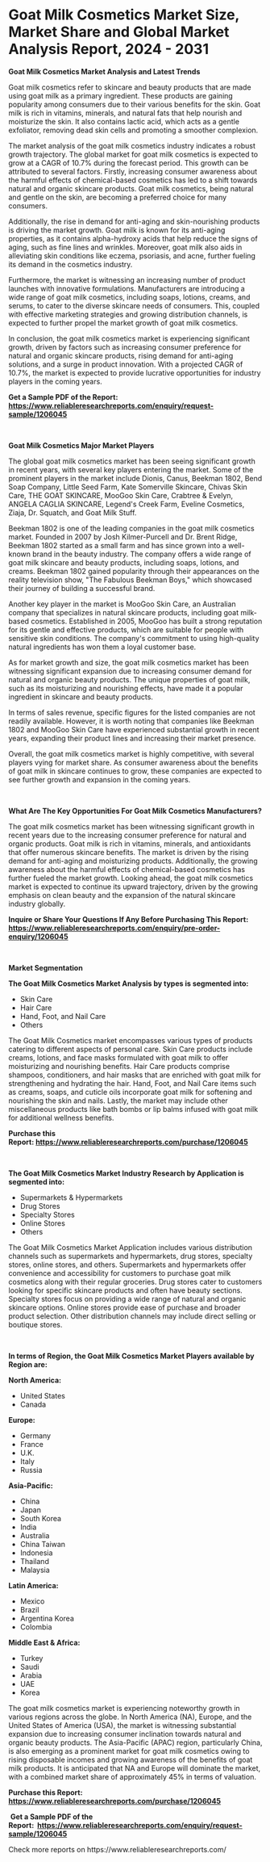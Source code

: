 <p><h1>Goat Milk Cosmetics Market Size, Market Share and Global Market Analysis Report, 2024 - 2031</h1></p><p><strong>Goat Milk Cosmetics Market Analysis and Latest Trends</strong></p>
<p><p>Goat milk cosmetics refer to skincare and beauty products that are made using goat milk as a primary ingredient. These products are gaining popularity among consumers due to their various benefits for the skin. Goat milk is rich in vitamins, minerals, and natural fats that help nourish and moisturize the skin. It also contains lactic acid, which acts as a gentle exfoliator, removing dead skin cells and promoting a smoother complexion.</p><p>The market analysis of the goat milk cosmetics industry indicates a robust growth trajectory. The global market for goat milk cosmetics is expected to grow at a CAGR of 10.7% during the forecast period. This growth can be attributed to several factors. Firstly, increasing consumer awareness about the harmful effects of chemical-based cosmetics has led to a shift towards natural and organic skincare products. Goat milk cosmetics, being natural and gentle on the skin, are becoming a preferred choice for many consumers.</p><p>Additionally, the rise in demand for anti-aging and skin-nourishing products is driving the market growth. Goat milk is known for its anti-aging properties, as it contains alpha-hydroxy acids that help reduce the signs of aging, such as fine lines and wrinkles. Moreover, goat milk also aids in alleviating skin conditions like eczema, psoriasis, and acne, further fueling its demand in the cosmetics industry.</p><p>Furthermore, the market is witnessing an increasing number of product launches with innovative formulations. Manufacturers are introducing a wide range of goat milk cosmetics, including soaps, lotions, creams, and serums, to cater to the diverse skincare needs of consumers. This, coupled with effective marketing strategies and growing distribution channels, is expected to further propel the market growth of goat milk cosmetics.</p><p>In conclusion, the goat milk cosmetics market is experiencing significant growth, driven by factors such as increasing consumer preference for natural and organic skincare products, rising demand for anti-aging solutions, and a surge in product innovation. With a projected CAGR of 10.7%, the market is expected to provide lucrative opportunities for industry players in the coming years.</p></p>
<p><strong>Get a Sample PDF of the Report:&nbsp; <a href="https://www.reliableresearchreports.com/enquiry/request-sample/1206045">https://www.reliableresearchreports.com/enquiry/request-sample/1206045</a></strong></p>
<p>&nbsp;</p>
<p><strong>Goat Milk Cosmetics Major Market Players</strong></p>
<p><p>The global goat milk cosmetics market has been seeing significant growth in recent years, with several key players entering the market. Some of the prominent players in the market include Dionis, Canus, Beekman 1802, Bend Soap Company, Little Seed Farm, Kate Somerville Skincare, Chivas Skin Care, THE GOAT SKINCARE, MooGoo Skin Care, Crabtree & Evelyn, ANGELA CAGLIA SKINCARE, Legend's Creek Farm, Eveline Cosmetics, Ziaja, Dr. Squatch, and Goat Milk Stuff.</p><p>Beekman 1802 is one of the leading companies in the goat milk cosmetics market. Founded in 2007 by Josh Kilmer-Purcell and Dr. Brent Ridge, Beekman 1802 started as a small farm and has since grown into a well-known brand in the beauty industry. The company offers a wide range of goat milk skincare and beauty products, including soaps, lotions, and creams. Beekman 1802 gained popularity through their appearances on the reality television show, "The Fabulous Beekman Boys," which showcased their journey of building a successful brand.</p><p>Another key player in the market is MooGoo Skin Care, an Australian company that specializes in natural skincare products, including goat milk-based cosmetics. Established in 2005, MooGoo has built a strong reputation for its gentle and effective products, which are suitable for people with sensitive skin conditions. The company's commitment to using high-quality natural ingredients has won them a loyal customer base.</p><p>As for market growth and size, the goat milk cosmetics market has been witnessing significant expansion due to increasing consumer demand for natural and organic beauty products. The unique properties of goat milk, such as its moisturizing and nourishing effects, have made it a popular ingredient in skincare and beauty products.</p><p>In terms of sales revenue, specific figures for the listed companies are not readily available. However, it is worth noting that companies like Beekman 1802 and MooGoo Skin Care have experienced substantial growth in recent years, expanding their product lines and increasing their market presence.</p><p>Overall, the goat milk cosmetics market is highly competitive, with several players vying for market share. As consumer awareness about the benefits of goat milk in skincare continues to grow, these companies are expected to see further growth and expansion in the coming years.</p></p>
<p>&nbsp;</p>
<p><strong>What Are The Key Opportunities For Goat Milk Cosmetics Manufacturers?</strong></p>
<p><p>The goat milk cosmetics market has been witnessing significant growth in recent years due to the increasing consumer preference for natural and organic products. Goat milk is rich in vitamins, minerals, and antioxidants that offer numerous skincare benefits. The market is driven by the rising demand for anti-aging and moisturizing products. Additionally, the growing awareness about the harmful effects of chemical-based cosmetics has further fueled the market growth. Looking ahead, the goat milk cosmetics market is expected to continue its upward trajectory, driven by the growing emphasis on clean beauty and the expansion of the natural skincare industry globally.</p></p>
<p><strong>Inquire or Share Your Questions If Any Before Purchasing This Report: <a href="https://www.reliableresearchreports.com/enquiry/pre-order-enquiry/1206045">https://www.reliableresearchreports.com/enquiry/pre-order-enquiry/1206045</a></strong></p>
<p>&nbsp;</p>
<p><strong>Market Segmentation</strong></p>
<p><strong>The Goat Milk Cosmetics Market Analysis by types is segmented into:</strong></p>
<p><ul><li>Skin Care</li><li>Hair Care</li><li>Hand, Foot, and Nail Care</li><li>Others</li></ul></p>
<p><p>The Goat Milk Cosmetics market encompasses various types of products catering to different aspects of personal care. Skin Care products include creams, lotions, and face masks formulated with goat milk to offer moisturizing and nourishing benefits. Hair Care products comprise shampoos, conditioners, and hair masks that are enriched with goat milk for strengthening and hydrating the hair. Hand, Foot, and Nail Care items such as creams, soaps, and cuticle oils incorporate goat milk for softening and nourishing the skin and nails. Lastly, the market may include other miscellaneous products like bath bombs or lip balms infused with goat milk for additional wellness benefits.</p></p>
<p><strong>Purchase this Report:&nbsp;<a href="https://www.reliableresearchreports.com/purchase/1206045">https://www.reliableresearchreports.com/purchase/1206045</a></strong></p>
<p>&nbsp;</p>
<p><strong>The Goat Milk Cosmetics Market Industry Research by Application is segmented into:</strong></p>
<p><ul><li>Supermarkets & Hypermarkets</li><li>Drug Stores</li><li>Specialty Stores</li><li>Online Stores</li><li>Others</li></ul></p>
<p><p>The Goat Milk Cosmetics Market Application includes various distribution channels such as supermarkets and hypermarkets, drug stores, specialty stores, online stores, and others. Supermarkets and hypermarkets offer convenience and accessibility for customers to purchase goat milk cosmetics along with their regular groceries. Drug stores cater to customers looking for specific skincare products and often have beauty sections. Specialty stores focus on providing a wide range of natural and organic skincare options. Online stores provide ease of purchase and broader product selection. Other distribution channels may include direct selling or boutique stores.</p></p>
<p>&nbsp;</p>
<p><strong>In terms of Region, the Goat Milk Cosmetics Market Players available by Region are:</strong></p>
<p>
    <p> <strong> North America: </strong>
        <ul>
            <li>United States</li>
            <li>Canada</li>
        </ul>
        </p> 
    <p> <strong> Europe: </strong>
        <ul>
            <li>Germany</li>
            <li>France</li>
            <li>U.K.</li>
            <li>Italy</li>
            <li>Russia</li>
        </ul>
        </p> 
    <p> <strong> Asia-Pacific: </strong>
        <ul>
            <li>China</li>
            <li>Japan</li>
            <li>South Korea</li>
            <li>India</li>
            <li>Australia</li>
            <li>China Taiwan</li>
            <li>Indonesia</li>
            <li>Thailand</li>
            <li>Malaysia</li>
        </ul>
        </p> 
    <p> <strong> Latin America: </strong>
        <ul>
            <li>Mexico</li>
            <li>Brazil</li>
            <li>Argentina Korea</li>
            <li>Colombia</li>
        </ul>
        </p> 
    <p> <strong> Middle East & Africa: </strong>
        <ul>
            <li>Turkey</li>
            <li>Saudi</li>
            <li>Arabia</li>
            <li>UAE</li>
            <li>Korea</li>
        </ul>
    </p>
    </p>
<p><p>The goat milk cosmetics market is experiencing noteworthy growth in various regions across the globe. In North America (NA), Europe, and the United States of America (USA), the market is witnessing substantial expansion due to increasing consumer inclination towards natural and organic beauty products. The Asia-Pacific (APAC) region, particularly China, is also emerging as a prominent market for goat milk cosmetics owing to rising disposable incomes and growing awareness of the benefits of goat milk products. It is anticipated that NA and Europe will dominate the market, with a combined market share of approximately 45% in terms of valuation.</p></p>
<p><strong>Purchase this Report: <a href="https://www.reliableresearchreports.com/purchase/1206045">https://www.reliableresearchreports.com/purchase/1206045</a></strong></p>
<p>&nbsp;<strong>Get a Sample PDF of the Report:&nbsp;&nbsp;<a href="https://www.reliableresearchreports.com/enquiry/request-sample/1206045">https://www.reliableresearchreports.com/enquiry/request-sample/1206045</a></strong></p>
<p><strong></strong></p>
<p>Check more reports on https://www.reliableresearchreports.com/</p>